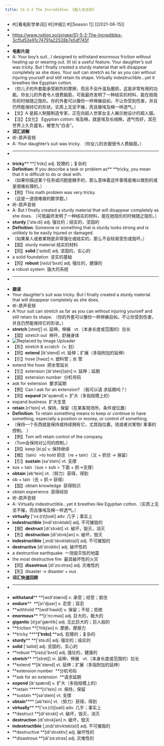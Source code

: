 ```yaml
---
title: S1-5-2 The Incredibles 《超人总动员》
---
```


- #[[看电影学单词]] #[[中级]] #[[Season 1]] [[2021-06-15]]
-
- https://www.notion.so/singee/S1-5-2-The-Incredibles-3cf5d52e91c74791a22528b7e5df745f
-
- **电影片段**
- A: Your boy’s suit…I designed to withstand enormous friction without heating up or wearing out. (It is) a useful feature. Your daughter’s suit was tricky. But I finally created a sturdy material that will disappear completely as she does. Your suit can stretch as far as you can without injuring yourself and still retain its shape. Virtually indestructible…yet it breathes like Egyptian cotton.
- （你儿子的外套能承受剧烈的摩擦，而且不会升温及磨损，这是非常有用的功能。你女儿的外套令人很费脑筋，可我最终发明了一种结实的材料，能在她隐形的时候随之隐形。你的外套可以像你一样伸展自如，不让你受到伤害，并且仍然能保持它的形状。实质上无坚不摧，而且像埃及棉一样透气。）
- 【文】A 是超人制服制造专家，正在向超人世家女主人展示她设计的超人服。
- 【注】【文化】 Egyptian cotton: 埃及棉，就是埃及长绒棉，透气性好，其在世界上久负盛名，被誉为“白金”。
- **词汇讲解**
- 听-原声音频
- A: Your daughter’s suit was tricky. （你女儿的衣服很令人费脑筋。）
- ****
- **tricky**** **['trɪkɪ] adj. 狡猾的；复杂的
- **Definition**: If you describe a task or problem as** **tricky, you mean that it is difficult to do or deal with.
- （如果你描述某个任务或问题是棘手的，那么意味着这件事情是难以做到的或是很难处理的。）
- 【例】This math problem was very tricky.
- （这是一道很难做的数学题。）
- 听-原声音频
- A: But I finally created a sturdy material that will disappear completely as she does. （可我最终发明了一种结实的材料，能在她隐形的时候随之隐形。）
- **sturdy** ['stə:di] adj. 强壮的；结实的，坚固的
- **Definition**: Someone or something that is sturdy looks strong and is unlikely to be easily injured or damaged.
- （如果某人或者某物是非常强壮或结实的，那么不会轻易受伤或毁坏。）
- 【固】sturdy material 结实的材料
- 【同】**solid** ['sɒlɪd] adj. 坚固的，实心的
- a solid foundation  坚实的基础
- 【同】**robust** [rə(ʊ)'bʌst] adj. 强壮的，健康的
- a robust system  强大的系统
- ****
- ****跟读****
- Your daughter’s suit was tricky. But I finally created a sturdy material that will disappear completely as she does.
- 听-原声音频
- A:Your suit can stretch as far as you can without injuring yourself and still retain its shape. （你的外套可以像你一样伸展自如，不让你受到伤害，并且仍然能保持它的形状。）
- **stretch** [stretʃ] vi. 延伸，伸展   vt.（本身长度或范围的）拉长
- 【固】stretch out  伸开，舒展身体
- ![Replaced by Image Uploader](https://vip2.loli.io/2022/08/09/NeMyWi8VD1CdGxh.jpg)
- 【形】stretch & scratch（v. 划）
- 【同】**extend** [ik'stend] vt. 延伸；扩展（多指附加的延伸）
- 【引】hose [həʊz] n. 塑料管；水 管
- extend the hose  把水管延长
- 【引】extension [ɪk'stenʃ(ə)n] n. 延伸；延期
- 【固】extension number  分机号码
- ask for extension  要求延期
- 【例】Can I ask for an extension? （我可以请 求延期吗？）
- 【同】**expand** [ik'spænd] v. 扩大（多指规模上的）
- expand business  扩大生意
- **retain** [ri'tein] vt. 保持，保留（在某客观场所、条件或位置）
- **Definition**: To retain something means to keep or continue to have something, especially a position or money, or control of something.
- （保持一个东西就是保持或持续拥有它，尤其指位置，钱或者对某物/ 某事的控制。 ）
- 【例】Tom will retain control of the company.
- （Tom会保持对公司的控制。）
- 【同】keep [kiːp] v. 保持继续
- 【根】（tain）=to hold 抓住（re + tain）（又 + 抓住 → 保留）
- 【引】**sustain** [sə'stein] vt. 支撑
- sus + tain（sus = sub = 下面 + 抓→支撑）
- **obtain** [əb'tein] vt.（努力）获得，得到
- ob + tain（去 + 抓→ 获得）
- 【固】obtain knowledge  获得知识
- obtain experience  获得经验
- 听-原声音频
- A: Virtually indestructible…yet it breathes like Egyptian cotton.（实质上无坚不摧，而且像埃及棉一样透气。）
- **virtually** ['vɜː(r)tʃʊəli] adv. 几乎；事实上
- **indestructible** [indi'strʌktəbl] adj. 不可摧毁的
- 【根】**destruct** [di'strʌkt] vt. 破坏，毁灭，消灭
- 【形】**destruction** [di'strʌkʃən] n. 破坏，毁灭
- **indestructible** [,ɪndɪ'strʌktəb(ə)l] adj. 不可摧毁的
- **destructive** [di'strʌktiv] adj. 破坏性的
- a destructive earthquake  一场毁灭性的地震
- the most destructive fire  最具破坏性的火灾
- 【同】**disastrous** [di'zɑ:strəs] adj. 灾难性的
- 【形】disaster → disaster + ous
- ****词汇快速回顾****
- ****
- **withstand**** **[wɪð'stænd] v. 承受；经受；抵住
- **endure****  **[ɪn'djʊər] v. 忍受；容忍
- **withhold **[wɪð'həʊld] v. 保留；不给；拒绝
- **enormous**** **[ɪ'nɔ:məs] adj. 巨大的，极大的
- **gigantic** [dʒai'gæntik] adj. 无比巨大的；巨人般的
- **friction **['frikʃən] n. 摩擦，摩擦力
- **tricky ******['trɪkɪ]** **adj. 狡猾的；复杂的
- **sturdy**** **['stə:di] adj. 强壮的；结实的
- **solid** ['sɒlɪd] adj. 坚固的，实心的
- **robust **[rə(ʊ)'bʌst] adj. 强壮的，健康的
- **stretch**** **[stretʃ] vi. 延伸，伸展   vt.（本身长度或范围的）拉长
- **extend **[ik'stend] vt. 延伸；扩展（多指附加的延伸）
- **extension number  **分机号码
- **ask for an extension  **请求延期
- **expend** [ik'spænd] v. 扩大（多指规模上的）
- **retain ******[ri'tein] vt. 保持，保留
- **sustain **[sə'stein] vt. 支撑
- **obtain****** [əb'tein] vt.（努力）获得，得到
- **virtually**** **['vɜː(r)tʃʊəli] adv. 几乎；事实上
- **destruct **[di'strʌkt] vt. 破坏，毁灭，消灭
- **destruction** [di'strʌkʃən] n. 破坏，毁灭
- **indestructible** [,ɪndɪ'strʌktəb(ə)l] adj. 不可摧毁的
- **destructive **[di'strʌktiv] adj. 破坏性的
- **disastrous **[di'zɑ:strəs] adj. 灾难性的